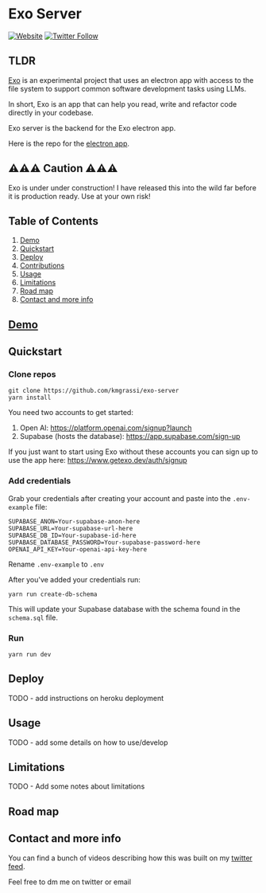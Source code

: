 # Exo Server

[![Website](https://img.shields.io/badge/Website-getexo.dev-blue)](https://agpt.co)
[![Twitter Follow](https://img.shields.io/twitter/follow/kevinGrassi?style=social)](https://twitter.com/SigGravitas)

## TLDR

[Exo](https://www.getexo.dev/) is an experimental project that uses an electron app with access to the file system to support common software development tasks using LLMs.

In short, Exo is an app that can help you read, write and refactor code directly in your codebase.

Exo server is the backend for the Exo electron app.

Here is the repo for the [electron app](https://github.com/).

## ⚠️⚠️⚠️ Caution ⚠️⚠️⚠️

Exo is under under construction! I have released this into the wild far before it is production ready. Use at your own risk!

## Table of Contents

1. [Demo](#demo)
1. [Quickstart](#quickstart)
1. [Deploy](#deploy)
1. [Contributions](#contributions)
1. [Usage](#usage)
1. [Limitations](#limitations)
1. [Road map](#road-map)
1. [Contact and more info](#contact-and-more-info)

## [Demo](https://www.loom.com/share/5f34499ccfb54bfdae32ee50f454b365)

## Quickstart

### Clone repos

```
git clone https://github.com/kmgrassi/exo-server
yarn install
```

You need two accounts to get started:

1. Open AI: https://platform.openai.com/signup?launch
2. Supabase (hosts the database): https://app.supabase.com/sign-up

If you just want to start using Exo without these accounts you can sign up to use the app here: https://www.getexo.dev/auth/signup

### Add credentials

Grab your credentials after creating your account and paste into the `.env-example` file:

```
SUPABASE_ANON=Your-supabase-anon-here
SUPABASE_URL=Your-supabase-url-here
SUPABASE_DB_ID=Your-supabase-id-here
SUPABASE_DATABASE_PASSWORD=Your-supabase-password-here
OPENAI_API_KEY=Your-openai-api-key-here

```

Rename `.env-example` to `.env`

After you've added your credentials run:

```
yarn run create-db-schema
```

This will update your Supabase database with the schema found in the `schema.sql` file.

### Run

```
yarn run dev
```

## Deploy

TODO - add instructions on heroku deployment

## Usage

TODO - add some details on how to use/develop

## Limitations

TODO - Add some notes about limitations

## Road map

## Contact and more info

You can find a bunch of videos describing how this was built on my [twitter feed](https://twitter.com/KevinGrassi).

Feel free to dm me on twitter or email
